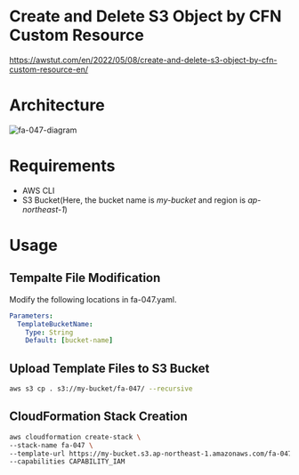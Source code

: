 # Create and Delete S3 Object by CFN Custom Resource

https://awstut.com/en/2022/05/08/create-and-delete-s3-object-by-cfn-custom-resource-en/

# Architecture

![fa-047-diagram](https://user-images.githubusercontent.com/84276199/201790250-89cfa88d-2cee-4302-a271-e287469b9f09.png)

# Requirements

* AWS CLI
* S3 Bucket(Here, the bucket name is *my-bucket* and region is *ap-northeast-1*)

# Usage

## Tempalte File Modification

Modify the following locations in fa-047.yaml.

```yaml
Parameters:
  TemplateBucketName:
    Type: String
    Default: [bucket-name]
```

## Upload  Template Files to S3 Bucket

```bash
aws s3 cp . s3://my-bucket/fa-047/ --recursive
```

## CloudFormation Stack Creation

```bash
aws cloudformation create-stack \
--stack-name fa-047 \
--template-url https://my-bucket.s3.ap-northeast-1.amazonaws.com/fa-047/fa-047.yaml \
--capabilities CAPABILITY_IAM
```

